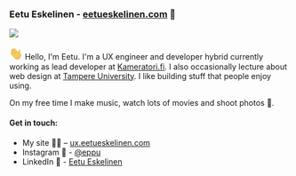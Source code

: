 ### Eetu Eskelinen - [eetueskelinen.com](https://ux.eetueskelinen.com) :dizzy:
![](https://visitor-badge.glitch.me/badge?page_id=Eppu.Eppu) 

<!-- ![Spinning on a chair thinking.](https://media.giphy.com/media/37Uer6MbSlFgA/giphy.gif) -->

<img src="https://raw.githubusercontent.com/ABSphreak/ABSphreak/master/gifs/Hi.gif" width="24px"> Hello, I'm Eetu. I'm a UX engineer and developer hybrid currently working as lead developer at [Kameratori.fi](https://kameratori.fi). I also occasionally lecture about web design at [Tampere University](https://www.tuni.fi/en). I like building stuff that people enjoy using. 

On my free time I make music, watch lots of movies and shoot photos 📸.

#### Get in touch:
- My site 👨‍💻 – [ux.eetueskelinen.com](https://ux.eetueskelinen.com)
- Instagram 🌅 - [@eppu](https://www.instagram.com/eppu/)
- LinkedIn 🤖 - [Eetu Eskelinen](https://www.linkedin.com/in/eetueskelinen/)


